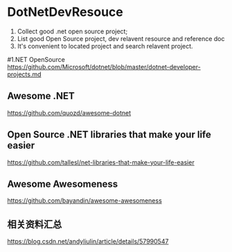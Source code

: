 # DotNetDevResouce
1. Collect good .net open source project; 
2. List good Open Source project, dev relavent resource and reference doc
3. It's convenient to located project and search relavent project. 

#1.NET OpenSource 
https://github.com/Microsoft/dotnet/blob/master/dotnet-developer-projects.md  

## Awesome .NET
https://github.com/quozd/awesome-dotnet
## Open Source .NET libraries that make your life easier
https://github.com/tallesl/net-libraries-that-make-your-life-easier
## Awesome Awesomeness
https://github.com/bayandin/awesome-awesomeness
## 相关资料汇总
https://blog.csdn.net/andyliulin/article/details/57990547
